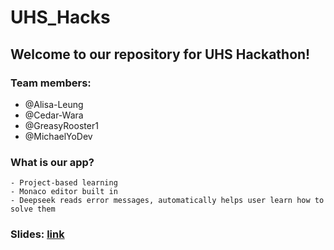 # UHS_Hacks

## Welcome to our repository for UHS Hackathon!

### Team members:
- @Alisa-Leung
- @Cedar-Wara
- @GreasyRooster1
- @MichaelYoDev

### What is our app?
    - Project-based learning
    - Monaco editor built in
    - Deepseek reads error messages, automatically helps user learn how to solve them

### Slides: [link](https://docs.google.com/presentation/d/1rWwW6nU5aLo7ye4aRthni3HCBFBVOuW1zrUeFRPRnvI/edit?slide=id.p#slide=id.p)
